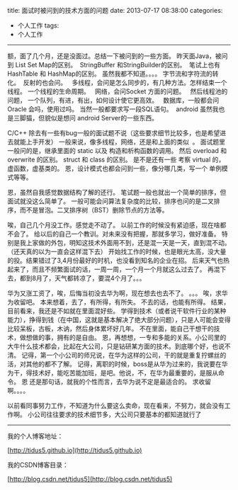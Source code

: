 title: 面试时被问到的技术方面的问题
date: 2013-07-17 08:38:00
categories:
- 个人工作
tags:
- 个人工作
---
额，面了几个月，还是没面过。总结一下被问到的一些方面。
昨天面Java，被问到 List Set Map的区别。
 StringBuffer 和StringBuilder的区别。
 笔试上也有 HashTable 和 HashMap的区别。 虽然我都不知道。。。。
字节流和字符流的转化。
 反射的也会问。
  多线程，会问是怎么同步的，有几种方法。怎样结束一个线程。 一个线程的生命周期。
  网络，会问Socket 方面的问题。
  然后线程池的问题， 一个队列，有进，有出，如何设计使它更高效。
  数据库，一般都会问 Oracle 会吗，使用过吗。 当然一般都要求写一段SQL语句。
 android 虽然我也是三脚猫，但貌似是想问 android Server的一些东西。

 <!--more-->

C/C++
除去有一些有bug一般的面试题不说（这些要求细节比较多，也是希望进去就能上手开发）
一般来说，像多线程，网络，还是和上面的类似  。
面试题里一般问的是，继承里面的 static 以及 构造和析构函数的调用。
然后 overload 和overwrite 的区别。
struct 和 class 的区别。
是不是还有一些 考察 virtual 的，虚函数，虚基类的。
恩，设计模式也都会问到一些，像分哪几类，写一个 单例模式等等。

恩，虽然自我感觉数据结构了解的还行。
笔试题一般也就出一个简单的排序，但面试就没这么简单了。
一般可能会问算法复杂度的比较，排序也问的是二叉排序，而不是冒泡。二叉排序树（BST）删除节点的方法等。

唉，自己几个月没工作。感觉走不动了。
以前工作的时候没有紧迫感，现在啥都不会了。
给以后的自己一个教训。对未来没有把握，那就多学习，做好准备。
特别是我上家做的外包，明知这技术外面用不到，还是混一天是一天，直到混不动。（还天真的以为一直会这样混下去）
开始找工作的时候，也是眼光太高，没大量的投。结果错过了3,4月份最好的时机，也没看到知名的企业在招。
后来天气也热起来了，而且不频繁面试的话，一周一周，一个月一个月就这么过去了。
再混下去，都到8月了，天气都转凉了，要混4个月了。。。

华为又涨工资了，唉，后悔当初没去华为啊，现在想去也去不了。
。。。
唉，求华为收留吧。
本来想着，去了，有所得，有所失。
不去的话，也能有所得。
结果，目前看来，我还是不如就在里面混好些。
学得到技术（或者说干软件行业的某种能力），挣得到钱（在中国，这就是基本解决了绝大部分问题），只是人可能会变得比较呆板，古板，木讷，然后身体累坏好几年。
不在里面，能自己干想干的技术，做想做的事，拥有的是自由。
恩，再想想，一专和多能的关系。小公司里的大牛什么技术都会，比起在大公司，只是钻研某方面的技术。到底哪个好，也说不清。
记得，第一个小公司的师兄说，在华为这样的公司，干的就是重复拧螺丝的活，对其他的都不了解。
记得，离职的时候，boss是从华为过来的，我说要在华为干，得技术好，能吃苦能加班，是吧。他说，不，在华为最重要的，是服从命令。
恩
还是那句话，就我的个性而言，去华为说不定是最适合的。
求收留啊。。。。

以前看同事努力工作，不知道为什么要这么卖命，现在看来，不努力，就会没有工作啊。
小公司往往要求的技术细节多，大公司只要基本的都知道就行了



---
我的个人博客地址：

[http://tidus5.github.io](http://tidus5.github.io)

我的CSDN博客目录：

[http://blog.csdn.net/tidus5](http://blog.csdn.net/tidus5)
